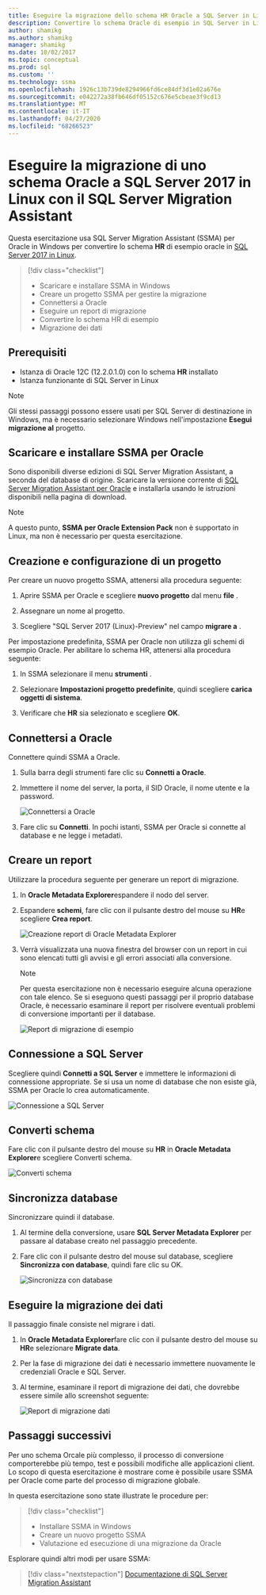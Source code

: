 ```yaml
---
title: Eseguire la migrazione dello schema HR Oracle a SQL Server in Linux | Microsoft Docs
description: Convertire lo schema Oracle di esempio in SQL Server in Linux
author: shamikg
ms.author: shamikg
manager: shamikg
ms.date: 10/02/2017
ms.topic: conceptual
ms.prod: sql
ms.custom: ''
ms.technology: ssma
ms.openlocfilehash: 1926c13b739de8294966fd6ce84df3d1e02a676e
ms.sourcegitcommit: e042272a38fb646df05152c676e5cbeae3f9cd13
ms.translationtype: MT
ms.contentlocale: it-IT
ms.lasthandoff: 04/27/2020
ms.locfileid: "68266523"
---
```

# <a name="migrate-an-oracle-schema-to-sql-server-2017-on-linux-with-the-sql-server-migration-assistant"></a>Eseguire la migrazione di uno schema Oracle a SQL Server 2017 in Linux con il SQL Server Migration Assistant

Questa esercitazione usa SQL Server Migration Assistant (SSMA) per Oracle in Windows per convertire lo schema **HR** di esempio oracle in [SQL Server 2017 in Linux](../../linux/sql-server-linux-overview.md).

> [!div class="checklist"]
> * Scaricare e installare SSMA in Windows
> * Creare un progetto SSMA per gestire la migrazione
> * Connettersi a Oracle
> * Eseguire un report di migrazione
> * Convertire lo schema HR di esempio
> * Migrazione dei dati

## <a name="prerequisites"></a>Prerequisiti

- Istanza di Oracle 12C (12.2.0.1.0) con lo schema **HR** installato
- Istanza funzionante di SQL Server in Linux

> [!NOTE]
> Gli stessi passaggi possono essere usati per SQL Server di destinazione in Windows, ma è necessario selezionare Windows nell'impostazione **Esegui migrazione al** progetto.

## <a name="download-and-install-ssma-for-oracle"></a>Scaricare e installare SSMA per Oracle

Sono disponibili diverse edizioni di SQL Server Migration Assistant, a seconda del database di origine.  Scaricare la versione corrente di [SQL Server Migration Assistant per Oracle](https://aka.ms/ssmafororacle) e installarla usando le istruzioni disponibili nella pagina di download.

> [!NOTE]
> A questo punto, **SSMA per Oracle Extension Pack** non è supportato in Linux, ma non è necessario per questa esercitazione.

## <a name="create-and-set-up-project"></a>Creazione e configurazione di un progetto

Per creare un nuovo progetto SSMA, attenersi alla procedura seguente:

1. Aprire SSMA per Oracle e scegliere **nuovo progetto** dal menu **file** .

1. Assegnare un nome al progetto.

1. Scegliere "SQL Server 2017 (Linux)-Preview" nel campo **migrare a** .

Per impostazione predefinita, SSMA per Oracle non utilizza gli schemi di esempio Oracle. Per abilitare lo schema HR, attenersi alla procedura seguente:

1. In SSMA selezionare il menu **strumenti** .

1. Selezionare **Impostazioni progetto predefinite**, quindi scegliere **carica oggetti di sistema**.

1. Verificare che **HR** sia selezionato e scegliere **OK**.

## <a name="connect-to-oracle"></a>Connettersi a Oracle

Connettere quindi SSMA a Oracle.

1. Sulla barra degli strumenti fare clic su **Connetti a Oracle**.

1. Immettere il nome del server, la porta, il SID Oracle, il nome utente e la password.

   ![Connettersi a Oracle](./media/sql-server-linux-convert-from-oracle/ConnectToOracle.png)

1. Fare clic su **Connetti**. In pochi istanti, SSMA per Oracle si connette al database e ne legge i metadati.

## <a name="create-a-report"></a>Creare un report

Utilizzare la procedura seguente per generare un report di migrazione.

1. In **Oracle Metadata Explorer**espandere il nodo del server.

1. Espandere **schemi**, fare clic con il pulsante destro del mouse su **HR**e scegliere **Crea report**.

   ![Creazione report di Oracle Metadata Explorer](./media/sql-server-linux-convert-from-oracle/CreateReport.png)

1. Verrà visualizzata una nuova finestra del browser con un report in cui sono elencati tutti gli avvisi e gli errori associati alla conversione.

   > [!NOTE]
   > Per questa esercitazione non è necessario eseguire alcuna operazione con tale elenco. Se si eseguono questi passaggi per il proprio database Oracle, è necessario esaminare il report per risolvere eventuali problemi di conversione importanti per il database.

   ![Report di migrazione di esempio](./media/sql-server-linux-convert-from-oracle/SSMAReport.png)

## <a name="connect-to-sql-server"></a>Connessione a SQL Server

Scegliere quindi **Connetti a SQL Server** e immettere le informazioni di connessione appropriate.  Se si usa un nome di database che non esiste già, SSMA per Oracle lo crea automaticamente.

![Connessione a SQL Server](./media/sql-server-linux-convert-from-oracle/ConnectToSQLServer.png)

## <a name="convert-schema"></a>Converti schema

Fare clic con il pulsante destro del mouse su **HR** in **Oracle Metadata Explorer**e scegliere Converti schema.

![Converti schema](./media/sql-server-linux-convert-from-oracle/ConvertSchema.png)

## <a name="synchronize-database"></a>Sincronizza database

Sincronizzare quindi il database.

1. Al termine della conversione, usare **SQL Server Metadata Explorer** per passare al database creato nel passaggio precedente.

1. Fare clic con il pulsante destro del mouse sul database, scegliere **Sincronizza con database**, quindi fare clic su OK.

   ![Sincronizza con database](./media/sql-server-linux-convert-from-oracle/SynchronizeWithDatabase.png)

## <a name="migrate-data"></a>Eseguire la migrazione dei dati

Il passaggio finale consiste nel migrare i dati.

1. In **Oracle Metadata Explorer**fare clic con il pulsante destro del mouse su **HR**e selezionare **Migrate data**.

1. Per la fase di migrazione dei dati è necessario immettere nuovamente le credenziali Oracle e SQL Server.

1. Al termine, esaminare il report di migrazione dei dati, che dovrebbe essere simile allo screenshot seguente:

   ![Report di migrazione dati](./media/sql-server-linux-convert-from-oracle/DataMigrationReport.png)

## <a name="next-steps"></a>Passaggi successivi

Per uno schema Orcale più complesso, il processo di conversione comporterebbe più tempo, test e possibili modifiche alle applicazioni client. Lo scopo di questa esercitazione è mostrare come è possibile usare SSMA per Oracle come parte del processo di migrazione globale.

In questa esercitazione sono state illustrate le procedure per:
> [!div class="checklist"]
> * Installare SSMA in Windows
> * Creare un nuovo progetto SSMA
> * Valutazione ed esecuzione di una migrazione da Oracle

Esplorare quindi altri modi per usare SSMA:

> [!div class="nextstepaction"]
>[Documentazione di SQL Server Migration Assistant](../sql-server-migration-assistant.md)
